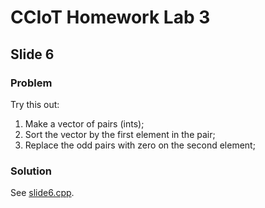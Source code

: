 # CCIoT Homework Lab 3

## Slide 6

### Problem

Try this out:

1. Make a vector of pairs (ints);
2. Sort the vector by the first element in the pair;
3. Replace the odd pairs with zero on the second element;

### Solution

See [slide6.cpp](./slide6.cpp).
